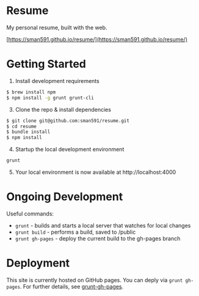 Resume
==========

My personal resume, built with the web.

[https://sman591.github.io/resume/](https://sman591.github.io/resume/)

# Getting Started

1. Install development requirements

  ```bash
  $ brew install npm
  $ npm install -g grunt grunt-cli
  ```

3. Clone the repo & install dependencies

  ```bash
  $ git clone git@github.com:sman591/resume.git
  $ cd resume
  $ bundle install
  $ npm install
  ```

4. Startup the local development environment

  ```bash
  grunt
  ```

5. Your local environment is now available at http://localhost:4000

# Ongoing Development

Useful commands:

 - ```grunt``` - builds and starts a local server that watches for local changes
 - ```grunt build``` - performs a build, saved to /public
 - ```grunt gh-pages``` - deploy the current build to the gh-pages branch


# Deployment

This site is currently hosted on GitHub pages. You can deply via ```grunt gh-pages```. For further details, see [grunt-gh-pages](https://github.com/tschaub/grunt-gh-pages).
